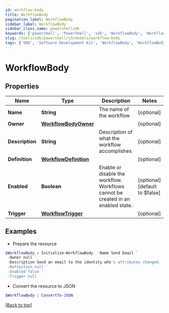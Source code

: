 ```yaml
---
id: workflow-body
title: WorkflowBody
pagination_label: WorkflowBody
sidebar_label: WorkflowBody
sidebar_class_name: powershellsdk
keywords: ['powershell', 'PowerShell', 'sdk', 'WorkflowBody', 'WorkflowBody'] 
slug: /tools/sdk/powershell/v3/models/workflow-body
tags: ['SDK', 'Software Development Kit', 'WorkflowBody', 'WorkflowBody']
---
```



# WorkflowBody

## Properties

Name | Type | Description | Notes
------------ | ------------- | ------------- | -------------
**Name** | **String** | The name of the workflow | [optional] 
**Owner** | [**WorkflowBodyOwner**](workflow-body-owner) |  | [optional] 
**Description** | **String** | Description of what the workflow accomplishes | [optional] 
**Definition** | [**WorkflowDefinition**](workflow-definition) |  | [optional] 
**Enabled** | **Boolean** | Enable or disable the workflow.  Workflows cannot be created in an enabled state. | [optional] [default to $false]
**Trigger** | [**WorkflowTrigger**](workflow-trigger) |  | [optional] 

## Examples

- Prepare the resource
```powershell
$WorkflowBody = Initialize-WorkflowBody  -Name Send Email `
 -Owner null `
 -Description Send an email to the identity who's attributes changed. `
 -Definition null `
 -Enabled false `
 -Trigger null
```

- Convert the resource to JSON
```powershell
$WorkflowBody | ConvertTo-JSON
```


[[Back to top]](#) 

